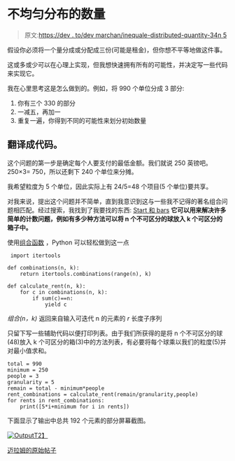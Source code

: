 # 不均匀分布的数量

> 原文:[https://dev . to/dev marchan/inequale-distributed-quantity-34n 5](https://dev.to/devmarchan/unequeally-distributed-quantity-34n5)

假设你必须将一个量分成或分配成三份(可能是租金)，但你想不平等地做这件事。

这或多或少可以在心理上实现，但我想快速拥有所有的可能性，并决定写一些代码来实现它。

我在心里思考这是怎么做到的。例如，将 990 个单位分成 3 部分:

1.  你有三个 330 的部分
2.  一减五，再加一
3.  重复一遍，你得到不同的可能性来划分初始数量

## 翻译成代码。

这个问题的第一步是确定每个人要支付的最低金额。我们就说 250 英镑吧。250×3= 750，所以还剩下 240 个单位来分摊。

我希望粒度为 5 个单位，因此实际上有 24/5=48 个项目(5 个单位)要共享。

对我来说，提出这个问题并不简单，直到我意识到这与一些我不记得的著名组合问题相匹配。经过搜索，我找到了我要找的东西: [Start 和 bars](https://en.wikipedia.org/wiki/Stars_and_bars_(combinatorics))
**它可以用来解决许多简单的计数问题，例如有多少种方法可以将 n 个不可区分的球放入 k 个可区分的箱子中。**

使用[组合函数](https://docs.python.org/2/library/itertools.html#itertools.combinations)
，Python 可以轻松做到这一点

```
 import itertools

def combinations(n, k):
    return itertools.combinations(range(n), k)

def calculate_rent(n, k):
    for c in combinations(n, k):
        if sum(c)==n:
            yield c 
```

*组合(n，k)* 返回来自输入可迭代 n 的元素的 *r* 长度子序列

只留下写一些辅助代码以便打印列表。由于我们所获得的是将 n 个不可区分的球(48)放入 k 个可区分的箱(3)中的方法列表，有必要将每个球乘以我们的粒度(5)并对最小值求和。

```
total = 990
minimum = 250
people = 3
granularity = 5
remain = total - minimum*people
rent_combinations = calculate_rent(remain/granularity,people)
for rents in rent_combinations:
    print([5*i+minimum for i in rents]) 
```

下面显示了输出中总共 192 个元素的部分屏幕截图。

[![Output](../Images/60f2469c7af6d2f21f3f51a15950fc83.png)T2】](https://res.cloudinary.com/practicaldev/image/fetch/s--LjAm1Qlz--/c_limit%2Cf_auto%2Cfl_progressive%2Cq_auto%2Cw_880/https://i1.wp.com/myram.xyz/wp-content/uploads/2018/10/output-1.jpg%3Fw%3D760%26ssl%3D1)

[迈拉姆的原始帖子](https://myram.xyz/unequally-distributed-divide-quantity-python/)